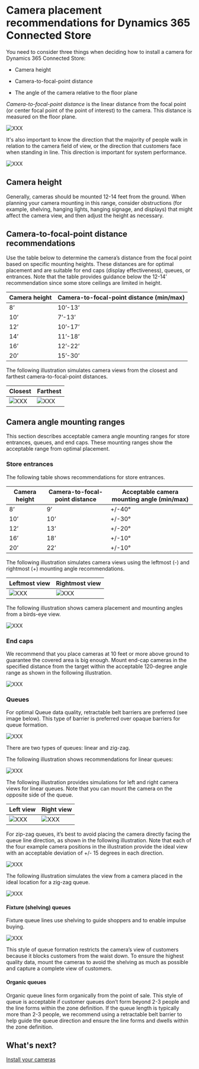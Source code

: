 

# Camera placement recommendations for Dynamics 365 Connected Store

You need to consider three things when deciding how to install a camera for Dynamics 365 Connected Store:

- Camera height

- Camera-to-focal-point distance 

- The angle of the camera relative to the floor plane

*Camera-to-focal-point distance* is the linear distance from the focal point (or center focal point of the point of interest) to the 
camera. This distance is measured on the floor plane.

![XXX](media/filename.PNG "XXX")
 
It's also important to know the direction that the majority of people walk in relation to the camera field of view, or the direction that customers face when standing in line. This direction is important for system performance. 

![XXX](media/filename.PNG "XXX")

## Camera height

Generally, cameras should be mounted 12-14 feet from the ground. When planning your camera mounting in this range, 
consider obstructions (for example, shelving, hanging lights, hanging signage, and displays) that might affect the 
camera view, and then adjust the height as necessary. 

## Camera-to-focal-point distance recommendations 

Use the table below to determine the camera’s distance from the focal point based on specific mounting heights. 
These distances are for optimal placement and are suitable for end caps (display effectiveness), queues, or entrances. 
Note that the table provides guidance below the 12-14’ recommendation since some store ceilings are limited in height.

|Camera height|Camera-to-focal-point distance (min/max)|
|-------------|-----------------------------------------|
|8’	|10’-13’|
|10’|7’-13’|
|12’|10’-17’|
|14’|11’-18’|
|16’|12’-22’|
|20’|15’-30’|

The following illustration simulates camera views from the closest and farthest camera-to-focal-point distances.

|Closest| Farthest |
|--------------------------------------------------------|----------------------------------------------------|
|![XXX](media/filename.PNG "XXX")|![XXX](media/filename.PNG "XXX")|

## Camera angle mounting ranges

This section describes acceptable camera angle mounting ranges for store entrances, queues, and end caps. These mounting ranges show 
the acceptable range from optimal placement.

### Store entrances

The following table shows recommendations for store entrances.

|Camera height|Camera-to-focal-point distance|Acceptable camera mounting angle (min/max)|
|--------------|-----------------------------|-----------------------------------------------------------------|
|8’ |9’| +/-40°|
|10’|10’|+/-30°|
|12’|13’|+/-20°|
|16’|18’|+/-10°|
|20’|22’|+/-10°|

The following illustration simulates camera views using the leftmost (-) and rightmost (+) mounting angle recommendations.

|Leftmost view|Rightmost view|
|----------------------------------------------------------|-----------------------------------------------------|
|![XXX](media/filename.PNG "XXX")|![XXX](media/filename.PNG "XXX")|

The following illustration shows camera placement and mounting angles from a birds-eye view.

![XXX](media/filename.PNG "XXX")
 
### End caps

We recommend that you place cameras at 10 feet or more above ground to guarantee the covered area is big enough. Mount end-cap 
cameras in the specified distance from the target within the acceptable 120-degree angle range as shown in the following illustration.

![XXX](media/filename.PNG "XXX")

### Queues

For optimal Queue data quality, retractable belt barriers are preferred (see image below). This type of barrier is preferred over 
opaque barriers for queue formation.

![XXX](media/filename.PNG "XXX")
 
There are two types of queues: linear and zig-zag.

The following illustration shows recommendations for linear queues:

![XXX](media/filename.PNG "XXX")
 
The following illustration provides simulations for left and right camera views for linear queues. Note that you can mount the camera 
on the opposite side of the queue. 

|Left view|Right view|
|----------------------------------------------------------|-----------------------------------------------------|
|![XXX](media/filename.PNG "XXX")|![XXX](media/filename.PNG "XXX")| 

For zip-zag queues, it’s best to avoid placing the camera directly facing the queue line direction, as shown in the 
following illustration. Note that each of the four example camera positions in the illustration provide the ideal view with an 
acceptable deviation of +/- 15 degrees in each direction.

![XXX](media/filename.PNG "XXX")

The following illustration simulates the view from a camera placed in the ideal location for a zig-zag queue.
  
![XXX](media/filename.PNG "XXX")

#### Fixture (shelving) queues

Fixture queue lines use shelving to guide shoppers and to enable impulse buying. 

![XXX](media/filename.PNG "XXX")
 
This style of queue formation restricts the camera’s view of customers because it blocks customers from the waist down. 
To ensure the highest quality data, mount the cameras to avoid the shelving as much as possible and capture a complete view of 
customers.

#### Organic queues

Organic queue lines form organically from the point of sale. This style of queue is acceptable if customer queues don’t form 
beyond 2-3 people and the line forms within the zone definition. If the queue length is typically more than 2-3 people, we recommend 
using a retractable belt barrier to help guide the queue direction and ensure the line forms and dwells within the zone definition.

## What's next?

[Install your cameras](camera-installation.md)
